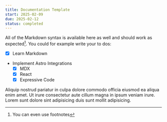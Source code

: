 ```yaml
---
title: Documentation Template
start: 2025-02-09
due: 2025-02-12
status: completed
---
```


All of the Markdown syntax is available here as well and should work as expected[^1]. You could for example write your to dos:

- [x] Learn Markdown
- Implement Astro Integrations
  - [x] MDX
  - [x] React
  - [x] Expressive Code

Aliquip nostrud pariatur in culpa dolore commodo officia eiusmod ea aliqua enim amet. Ut irure consectetur aute cillum magna in ipsum veniam irure. Lorem sunt dolore sint adipisicing duis sunt mollit adipisicing.

[^1]: You can even use footnotes
